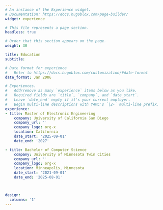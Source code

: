 ```yaml
---
# An instance of the Experience widget.
# Documentation: https://docs.hugoblox.com/page-builder/
widget: experience

# This file represents a page section.
headless: true

# Order that this section appears on the page.
weight: 30

title: Education
subtitle:

# Date format for experience
#   Refer to https://docs.hugoblox.com/customization/#date-format
date_format: Jan 2006

# Experiences.
#   Add/remove as many `experience` items below as you like.
#   Required fields are `title`, `company`, and `date_start`.
#   Leave `date_end` empty if it's your current employer.
#   Begin multi-line descriptions with YAML's `|2-` multi-line prefix.
experience:
- title: Master of Electronic Engineering
    company: University of California San Diego
    company_url: ''
    company_logo: org-x
    location: California
    date_start: '2025-09-01'
    date_end: '2027'

- title: Bachelor of Computer Science
    company: University of Minnesota Twin Cities
    company_url: ''
    company_logo: org-x
    location: Minneapolis, Minnesota
    date_start: '2021-09-01'
    date_end: '2025-08-01'

  

design:
  columns: '1'
---
```

